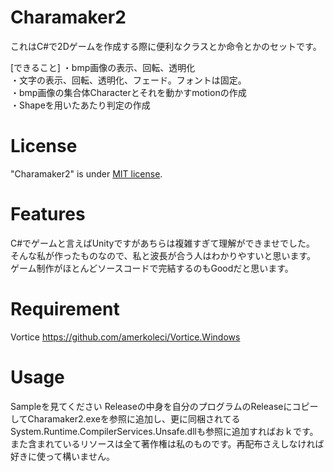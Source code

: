 # Charamaker2

これはC#で2Dゲームを作成する際に便利なクラスとか命令とかのセットです。

[できること]
・bmp画像の表示、回転、透明化<br>
・文字の表示、回転、透明化、フェード。フォントは固定。<br>
・bmp画像の集合体Characterとそれを動かすmotionの作成<br>
・Shapeを用いたあたり判定の作成<br>

# License
 
"Charamaker2" is under [MIT license](https://en.wikipedia.org/wiki/MIT_License).
# Features
C#でゲームと言えばUnityですがあちらは複雑すぎて理解ができませでした。<br>
そんな私が作ったものなので、私と波長が合う人はわかりやすいと思います。<br>
ゲーム制作がほとんどソースコードで完結するのもGoodだと思います。

# Requirement
Vortice 
https://github.com/amerkoleci/Vortice.Windows

# Usage

Sampleを見てください
Releaseの中身を自分のプログラムのReleaseにコピーしてCharamaker2.exeを参照に追加し、更に同梱されてるSystem.Runtime.CompilerServices.Unsafe.dllも参照に追加すればおｋです。<br>
また含まれているリソースは全て著作権は私のものです。再配布さえしなければ好きに使って構いません。

